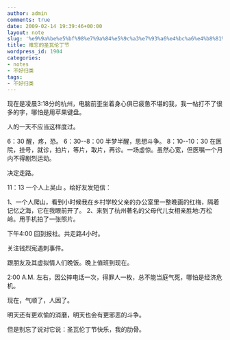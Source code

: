 ```yaml
---
author: admin
comments: true
date: 2009-02-14 19:39:46+00:00
layout: note
slug: '%e9%9a%be%e5%bf%98%e7%9a%84%e5%9c%a3%e7%93%a6%e4%bc%a6%e4%b8%81%e8%8a%82'
title: 难忘的圣瓦伦丁节
wordpress_id: 1904
categories:
- notes
- 不好归类
tags:
- 不好归类
---
```


现在是凌晨3:18分的杭州，电脑前歪坐着身心俱已疲惫不堪的我，我一帖打不了很多的字，哪怕是用苹果键盘。

人的一天不应当这样度过。

6：30 醒，疼，恐。
6：30--8：00 半梦半醒，思想斗争。
8：10--10：30 在医院，挂号，就诊，拍片，等片，取片，再诊。一场虚惊。虽然心宽，但医嘱一个月内不得剧烈运动。

决定走路。

11：13 一个人上吴山 。给好友发短信：

1、一个人爬山，看到小时候我在乡村学校父亲的办公室里一整晚画的红梅，隔着记忆之海，它在我眼前开了。
2、来到了杭州著名的父母代儿女相亲胜地:万松岭。用手机拍了一张照片。

下午4:00 回到报社。共走路4小时。

关注钱烈宪遇刺事件。

跟朋友及其虚拟情人们晚饭。晚上值班到现在。

2:00 A.M. 左右，因公摔电话一次，得罪人一枚，总不能当庭气死，哪怕是经济危机。

现在，气顺了，人困了。

明天还有更欢愉的消磨，明天也会有更邪恶的斗争。

但是别忘了说对它说：圣瓦伦丁节快乐，我的肋骨。
